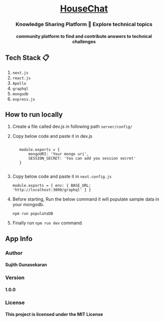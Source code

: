 
<h1 align="Center"><a href="https://forumhouse.herokuapp.com/">HouseChat</a></h1>
<h3 align="Center"> Knowledge Sharing Platform 🚀 Explore technical topics </h3>
<h4 align="Center">community platform to find and contribute answers to technical challenges</h4>


## Tech Stack 📋

  1. `next.js`
  2. `react.js`
  3. `Apollo`
  4. `graphql`
  5. `mongodb`
  6. `express.js`

## How to run locally
  
  1. Create a file called dev.js in following path `server/config/`
  2. Copy below code and paste it in dev.js
      
      <code>
        module.exports = {
            mongoURI: 'Your mongo uri',
            SESSION_SECRET: 'You can add you session secret'
        }
      </code>
  
  3. Copy below code and paste it in `next.config.js`
      
      <code>module.exports = {
        env: {
            BASE_URL: 'http://localhost:3000/graphql'
        }
      }</code>
      
  4. Before starting, Run the below command it will populate sample data in your mongodb.
      
     `npm run populateDB`
  
  5. Finally run `npm run dev` command. 


## App Info

<h3>Author</h3>

<h4>Sujith Gunasekaran</h3>

<h3>Version</h3>

<h4>1.0.0</h4>

<h3>License</h3>
<h4>This project is licensed under the MIT License</h4>


